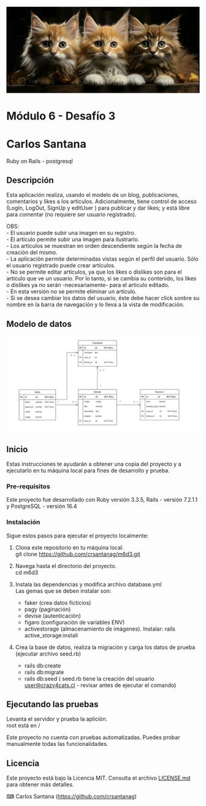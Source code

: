 ![Banner](banner.jpg)  

# Módulo 6 - Desafío 3
# Carlos Santana

Ruby on Rails - postgresql

## Descripción

Esta aplicación realiza, usando el modelo de un blog, publicaciones, comentarios  y likes a los artículos. Adicionalmente, tiene control de acceso (LogIn, LogOut, SignUp y editUser ) para publicar y dar likes; y está libre para comentar (no requiere ser usuario registrado).  
  
OBS:  
    - El usuario puede subir una imagen en su registro.  
    - El artículo permite subir una imagen para ilustrarlo.  
    - Los artículos se muestran en orden descendiente según la fecha de creación del mismo.  
    - La aplicación permite determinadas vistas según el perfil del usuario. Sólo el usuario registrado puede crear artículos.  
    - No se permite editar artículos, ya que los likes o dislikes son para el artículo que ve un usuario. Por lo tanto, si se cambia su contenido, los likes o dislikes ya no serán -necesariamente- para el articulo editado.  
    - En esta versión no se permite eliminar un artículo.  
    - Si se desea cambiar los datos del usuario, éste debe hacer click sonbre su nombre en la barra de navegación y lo lleva a la vista de modificación.  
  
## Modelo de datos  
  
![Modelo](modelo.jpg)
  
## Inicio
  
Estas instrucciones te ayudarán a obtener una copia del proyecto y a ejecutarlo en tu máquina local para fines de desarrollo y prueba.

### Pre-requisitos
  
Este proyecto fue desarrollado con Ruby versión 3.3.5, Rails - versión 7.2.1.1 y PostgreSQL - versión 16.4

### Instalación
  
Sigue estos pasos para ejecutar el proyecto localmente:
  
1. Clona este repositorio en tu máquina local.  
git clone https://github.com/crsantanag/m6d3.git  
  
2. Navega hasta el directorio del proyecto.  
cd m6d3  
  
3. Instala las dependencias y modifica archivo database.yml  
Las gemas que se deben instalar son:  
   - faker (crea datos ficticios)  
   - pagy  (paginación)   
   - devise (autenticación)
   - figaro (configuración de variables ENV)  
   - activestorage (almacenamiento de imágenes). Instalar: rails active_storage:install  
  
4. Crea la base de datos, realiza la migración y carga los datos de prueba (ejecutar archivo seed.rb)  
    - rails db:create  
    - rails db:migrate  
    - rails db:seed ( seed.rb tiene la creación del usuario user@crazy4cats.cl - revisar antes de ejecutar el comando)  
  
## Ejecutando las pruebas
Levanta el servidor y prueba la aplición.  
root está en /  
  
Este proyecto no cuenta con pruebas automatizadas. Puedes probar manualmente todas las funcionalidades.  
  
## Licencia  
  
Este proyecto está bajo la Licencia MIT. Consulta el archivo [LICENSE.md](LICENSE.md) para obtener más detalles.  
  
⌨ ️Carlos Santana (https://github.com/crsantanag)

